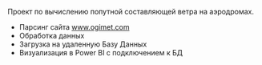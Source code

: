 Проект по вычислению попутной составляющей ветра на аэродромах.

- Парсинг сайта www.ogimet.com
- Обработка данных
- Загрузка на удаленную Базу Данных
- Визуализация в Power BI с подключением к БД
